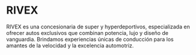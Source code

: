 # RIVEX
RIVEX es una concesionaria de super y hyperdeportivos, especializada en ofrecer autos exclusivos que combinan potencia, lujo y diseño de vanguardia. Brindamos experiencias únicas de conducción para los amantes de la velocidad y la excelencia automotriz.
